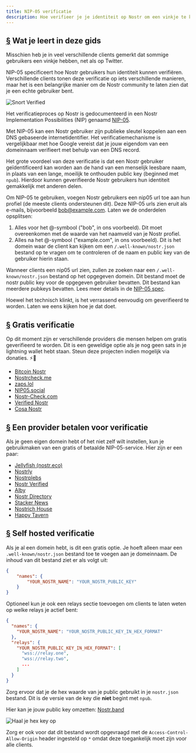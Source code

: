 ```yaml
---
title: NIP-05 verificatie
description: Hoe verifieer je je identiteit op Nostr om een vinkje te krijgen en om het eenvoudiger te maken om je account te delen of vindbaar te maken.
---
```


## [§](#what-youll-learn) Wat je leert in deze gids

Misschien heb je in veel verschillende clients gemerkt dat sommige gebruikers een vinkje hebben, net als op Twitter.

NIP-05 specificeert hoe Nostr gebruikers hun identiteit kunnen verifiëren. Verschillende clients tonen deze verificatie op iets verschillende manieren, maar het is een belangrijke manier om de Nostr community te laten zien dat je een echte gebruiker bent.

![Snort Verified](/images/snort-verified.webp)

Het verificatieproces op Nostr is gedocumenteerd in een Nostr Implementation Possibilities (NIP) genaamd [NIP-05](https://github.com/nostr-protocol/nips/blob/master/05.md).

Met NIP-05 kan een Nostr gebruiker zijn publieke sleutel koppelen aan een DNS gebaseerde internetidentifier. Het verificatiemechanisme is vergelijkbaar met hoe Google vereist dat je jouw eigendom van een domeinnaam verifieert met behulp van een DNS record.

Het grote voordeel van deze verificatie is dat een Nostr gebruiker geïdentificeerd kan worden aan de hand van een menselijk leesbare naam, in plaats van een lange, moeilijk te onthouden public key (beginned met `npub`). Hierdoor kunnen geverifieerde Nostr gebruikers hun identiteit gemakkelijk met anderen delen.

Om NIP-05 te gebruiken, voegen Nostr gebruikers een nip05 url toe aan hun profiel (de meeste clients ondersteunen dit). Deze NIP-05 urls zien eruit als e-mails, bijvoorbeeld bob@example.com. Laten we de onderdelen opsplitsen:

1. Alles voor het @-symbool ("bob", in ons voorbeeld). Dit moet overeenkomen met de waarde van het naamveld van je Nostr profiel.
2. Alles na het @-symbool ("example.com", in ons voorbeeld). Dit is het domein waar de client kan kijken om een `/.well-known/nostr.json` bestand op te vragen om te controleren of de naam en public key van de gebruiker hierin staan.

Wanneer clients een nip05 url zien, zullen ze zoeken naar een `/.well-known/nostr.json` bestand op het opgegeven domein. Dit bestand moet de nostr public key voor de opgegeven gebruiker bevatten. Dit bestand kan meerdere pubkeys bevatten. Lees meer details in de [NIP-05 spec](https://github.com/nostr-protocol/nips/blob/master/05.md).

Hoewel het technisch klinkt, is het verrassend eenvoudig om geverifieerd te worden. Laten we eens kijken hoe je dat doet.

## [§](#free-verification) Gratis verificatie

Op dit moment zijn er verschillende providers die mensen helpen om gratis geverifieerd te worden. Dit is een geweldige optie als je nog geen sats in je lightning wallet hebt staan. Steun deze projecten indien mogelijk via donaties. ⚡🤙

-   [Bitcoin Nostr](https://bitcoinnostr.com/)
-   [Nostrcheck.me](https://nostrcheck.me)
-   [zaps.lol](https://zaps.lol/)
-   [NIP05.social](https://nip05.social)
-   [Nostr-Check.com](https://nostr-check.com/)
-   [Verified Nostr](https://verified-nostr.com/)
-   [Cosa Nostr](https://cosanostr.com)

## [§](#paid-verification) Een provider betalen voor verificatie

Als je geen eigen domein hebt of het niet zelf wilt instellen, kun je gebruikmaken van een gratis of betaalde  NIP-05-service. Hier zijn er een paar:

-   [Jellyfish (nostr.eco)](https://jellyfish.land/nip05)
-   [Nostrly](https://www.nostrly.com)
-   [Nostrplebs](https://nostrplebs.com)
-   [Nostr Verified](https://nostrverified.com)
-   [Alby](https://getalby.com)
-   [Nostr Directory](https://nostr.directory)
-   [Stacker News](https://stacker.news)
-   [Nostrich House](https://nostrich.house)
-   [Happy Tavern](https://happytavern.co/nostr-verified)

## [§](#self-hosted) Self hosted verificatie

Als je al een domein hebt, is dit een gratis optie. Je hoeft alleen maar een `.well-known/nostr.json` bestand toe te voegen aan je domeinnaam. De inhoud van dit bestand ziet er als volgt uit:

```json
{
    "names": {
        "YOUR_NOSTR_NAME": "YOUR_NOSTR_PUBLIC_KEY"
    }
}
```

Optioneel kun je ook een relays sectie toevoegen om clients te laten weten op welke relays je actief bent:

```json
{
  "names": {
    "YOUR_NOSTR_NAME": "YOUR_NOSTR_PUBLIC_KEY_IN_HEX_FORMAT"
  },
  "relays": {
    "YOUR_NOSTR_PUBLIC_KEY_IN_HEX_FORMAT": [
      "wss://relay.one",
      "wss://relay.two",
      ...
    ]
  }
}
```

Zorg ervoor dat je de hex waarde van je public gebruikt in je `nostr.json` bestand. Dit is de versie van de key die **niet** begint met `npub`.

Hier kan je jouw public key omzetten: [Nostr.band](https://nostr.band)

![Haal je hex key op](/images/get-hex-key.webp)

Zorg er ook voor dat dit bestand wordt opgevraagd met de `Access-Control-Allow-Origin` header ingesteld op `*` omdat deze toegankelijk moet zijn voor alle clients.
